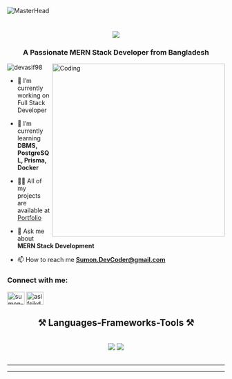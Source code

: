 ![MasterHead](https://jayamwebsolutions.com/img/website.gif)
<h1 align="center">
    <img src="https://readme-typing-svg.herokuapp.com/?font=Righteous&size=35&center=true&vCenter=true&width=500&height=70&duration=4000&lines=Hi+There!+👋;+I'm+Mustafizur+Rahman+Sumon!;" />
</h1>
<h3 align="center">A Passionate MERN Stack Developer from Bangladesh</h3>
<img align="right" alt="Coding" width="400" src="https://i.ibb.co/G5z1ffz/asifsikder-cyberpank-toddler-cat-neon-kid-8k-v-4-c33e5454-3ab6-498b-84ca-7c011a535020.png">

<p align="left"> <img src="https://komarev.com/ghpvc/?username=devasif98&label=Profile%20views&color=0e75b6&style=flat" alt="devasif98" /> </p>



- 🔭 I’m currently working on Full Stack Developer

- 🌱 I’m currently learning **DBMS, PostgreSQL, Prisma, Docker**

- 👨‍💻 All of my projects are available at [Portfolio](https://sumon-dev-portfolio-fronted.vercel.app/)

- 💬 Ask me about **MERN Stack Development**

- 📫 How to reach me **Sumon.DevCoder@gmail.com**

<h3 align="left">Connect with me:</h3>
<p align="left">
<a href="https://www.facebook.com/Sumon.DevCoder/" target="blank"><img align="center" src="https://raw.githubusercontent.com/rahuldkjain/github-profile-readme-generator/master/src/images/icons/Social/facebook.svg" alt="sumon-devcoder" height="30" width="40" /></a>
<a href="https://www.linkedin.com/in/mustafizur-rahman-sumon-790199290/" target="blank"><img align="center" src="https://raw.githubusercontent.com/rahuldkjain/github-profile-readme-generator/master/src/images/icons/Social/linked-in-alt.svg" alt="asifsikder23" height="30" width="40" /></a>
</p>

<h2 align="center">⚒️ Languages-Frameworks-Tools ⚒️</h2>
<br/>
<div align="center">
    <img src="https://skillicons.dev/icons?i=next js, tailwind css,react,bootstrap,mui,html,css,vscode,github,figma,tailwind,git" />
    <img src="https://skillicons.dev/icons?i=nodejs,javascript,typescript,express,firebase,mongodb,c,nextjs,react,angular" /><br>
</div>

<br/>
<hr/>


<hr/>

<br/>
